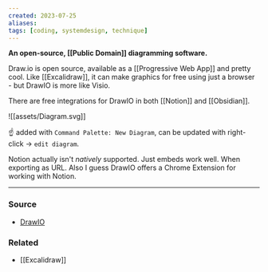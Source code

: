 ```yaml
---
created: 2023-07-25
aliases: 
tags: [coding, systemdesign, technique]
---
```

**An open-source, [[Public Domain]] diagramming software.**

Draw.io is open source, available as a [[Progressive Web App]] and pretty cool. Like [[Excalidraw]], it can make graphics for free using just a browser - but DrawIO is more like Visio.

There are free integrations for DrawIO in both [[Notion]] and [[Obsidian]].

![[assets/Diagram.svg]]

☝️ added with `Command Palette: New Diagram`, can be updated with right-click -> `edit diagram`. 

Notion actually isn't *natively* supported. Just embeds work well. When exporting as URL. Also I guess DrawIO offers a Chrome Extension for working with Notion.

---
### Source
- [DrawIO](https://drawio.com)
### Related
- [[Excalidraw]]
 